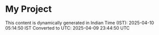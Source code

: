 # My Project

This content is dynamically generated in Indian Time (IST): 2025-04-10 05:14:50 IST
Converted to UTC: 2025-04-09 23:44:50 UTC
